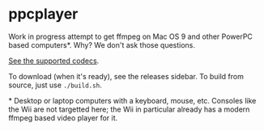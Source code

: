 # ppcplayer

Work in progress attempt to get ffmpeg on Mac OS 9 and other PowerPC based computers\*. Why? We don't ask those questions.

[See the supported codecs](https://github.com/IoIxD/ppcplayer/wiki/Supported-Codecs).

To download (when it's ready), see the releases sidebar. To build from source, just use `./build.sh`.

\* Desktop or laptop computers with a keyboard, mouse, etc. Consoles like the Wii are not targetted here; the Wii in particular already has a modern ffmpeg based video player for it.
